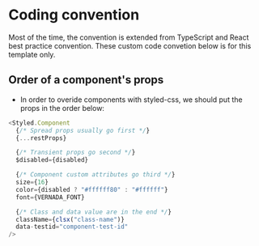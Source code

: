 # Coding convention

Most of the time, the convention is extended from TypeScript and React best practice convention.
These custom code convetion below is for this template only.

## Order of a component's props

- In order to overide components with styled-css, we should put the props in the order below:

```javascript
<Styled.Component
  {/* Spread props usually go first */}
  {...restProps}

  {/* Transient props go second */}
  $disabled={disabled}

  {/* Component custom attributes go third */}
  size={16}
  color={disabled ? "#ffffff80" : "#ffffff"}
  font={VERNADA_FONT}

  {/* Class and data value are in the end */}
  className={clsx("class-name")}
  data-testid="component-test-id"
/>
```
